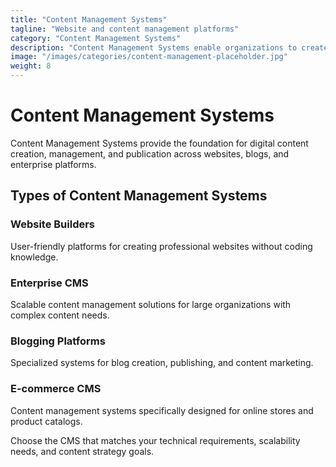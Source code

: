 ```yaml
---
title: "Content Management Systems"
tagline: "Website and content management platforms"
category: "Content Management Systems"
description: "Content Management Systems enable organizations to create, manage, and publish digital content efficiently. From website builders to enterprise content platforms, these tools provide the foundation for digital presence and content strategy."
image: "/images/categories/content-management-placeholder.jpg"
weight: 8
---
```


# Content Management Systems

Content Management Systems provide the foundation for digital content creation, management, and publication across websites, blogs, and enterprise platforms.

## Types of Content Management Systems

### Website Builders
User-friendly platforms for creating professional websites without coding knowledge.

### Enterprise CMS
Scalable content management solutions for large organizations with complex content needs.

### Blogging Platforms
Specialized systems for blog creation, publishing, and content marketing.

### E-commerce CMS
Content management systems specifically designed for online stores and product catalogs.

Choose the CMS that matches your technical requirements, scalability needs, and content strategy goals.